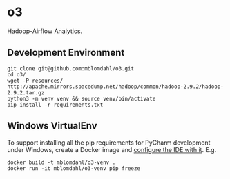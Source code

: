 
o3
==

Hadoop-Airflow Analytics.


Development Environment
-----------------------

    git clone git@github.com:mblomdahl/o3.git
    cd o3/
    wget -P resources/ http://apache.mirrors.spacedump.net/hadoop/common/hadoop-2.9.2/hadoop-2.9.2.tar.gz
    python3 -m venv venv && source venv/bin/activate
    pip install -r requirements.txt


Windows VirtualEnv
------------------

To support installing all the pip requirements for PyCharm development under Windows, create a Docker image and
[configure the IDE with it](https://www.jetbrains.com/help/pycharm/using-docker-as-a-remote-interpreter.html). E.g.

    docker build -t mblomdahl/o3-venv .
    docker run -it mblomdahl/o3-venv pip freeze

